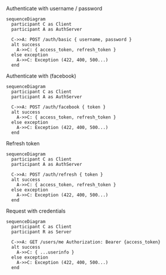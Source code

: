 
Authenticate with username / password
```mermaid
sequenceDiagram
  participant C as Client
  participant A as AuthServer

  C->>A: POST /auth/basic { username, password }
  alt success
    A->>C: { access_token, refresh_token }
  else exception
    A->>C: Exception (422, 400, 500...)
  end
```

Authenticate with <provider> (facebook)
```mermaid
sequenceDiagram
  participant C as Client
  participant A as AuthServer

  C->>A: POST /auth/facebook { token }
  alt success
    A->>C: { access_token, refresh_token }
  else exception
    A->>C: Exception (422, 400, 500...)
  end
```

Refresh token
```mermaid
sequenceDiagram
  participant C as Client
  participant A as AuthServer

  C->>A: POST /auth/refresh { token }
  alt success
    A->>C: { access_token, refresh_token }
  else exception
    A->>C: Exception (422, 400, 500...)
  end
```

Request with credentials
```mermaid
sequenceDiagram
  participant C as Client
  participant R as Server

  C->>A: GET /users/me Authorization: Bearer {access_token}
  alt success
    A->>C: { ...userinfo }
  else exception
    A->>C: Exception (422, 400, 500...)
  end
```